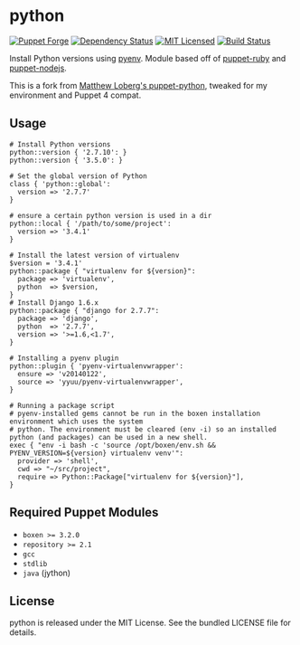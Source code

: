 python
==============

[![Puppet Forge](https://img.shields.io/puppetforge/v/halyard/python.svg)](https://forge.puppetlabs.com/halyard/python)
[![Dependency Status](https://img.shields.io/gemnasium/halyard/puppet-python.svg)](https://gemnasium.com/halyard/puppet-python)
[![MIT Licensed](https://img.shields.io/badge/license-MIT-green.svg)](https://tldrlegal.com/license/mit-license)
[![Build Status](https://img.shields.io/circleci/project/halyard/puppet-python.svg)](https://circleci.com/gh/halyard/puppet-python)

Install Python versions using [pyenv](https://github.com/yyuu/pyenv). Module based off of [puppet-ruby](https://github.com/boxen/puppet-ruby) and [puppet-nodejs](https://github.com/boxen/puppet-nodejs).

This is a fork from [Matthew Loberg's puppet-python](https://github.com/mloberg/puppet-python), tweaked for my environment and Puppet 4 compat.

## Usage

```puppet
# Install Python versions
python::version { '2.7.10': }
python::version { '3.5.0': }

# Set the global version of Python
class { 'python::global':
  version => '2.7.7'
}

# ensure a certain python version is used in a dir
python::local { '/path/to/some/project':
  version => '3.4.1'
}

# Install the latest version of virtualenv
$version = '3.4.1'
python::package { "virtualenv for ${version}":
  package => 'virtualenv',
  python  => $version,
}
# Install Django 1.6.x
python::package { "django for 2.7.7":
  package => 'django',
  python  => '2.7.7',
  version => '>=1.6,<1.7',
}

# Installing a pyenv plugin
python::plugin { 'pyenv-virtualenvwrapper':
  ensure => 'v20140122',
  source => 'yyuu/pyenv-virtualenvwrapper',
}

# Running a package script
# pyenv-installed gems cannot be run in the boxen installation environment which uses the system
# python. The environment must be cleared (env -i) so an installed python (and packages) can be used in a new shell.
exec { "env -i bash -c 'source /opt/boxen/env.sh && PYENV_VERSION=${version} virtualenv venv'":
  provider => 'shell',
  cwd => "~/src/project",
  require => Python::Package["virtualenv for ${version}"],
}
```

## Required Puppet Modules

* `boxen >= 3.2.0`
* `repository >= 2.1`
* `gcc`
* `stdlib`
* `java` (jython)

## License

python is released under the MIT License. See the bundled LICENSE file for details.

